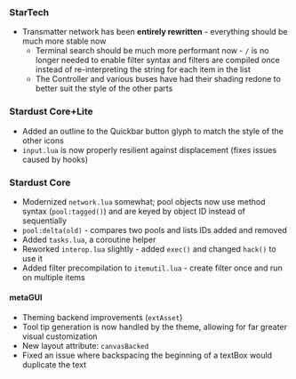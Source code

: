 ### StarTech
- Transmatter network has been **entirely rewritten** - everything should be much more stable now
  - Terminal search should be much more performant now - `/` is no longer needed to enable filter syntax and filters are compiled once instead of re-interpreting the string for each item in the list
  - The Controller and various buses have had their shading redone to better suit the style of the other parts

### Stardust Core+Lite
- Added an outline to the Quickbar button glyph to match the style of the other icons
- `input.lua` is now properly resilient against displacement (fixes issues caused by hooks)

### Stardust Core
- Modernized `network.lua` somewhat; pool objects now use method syntax (`pool:tagged()`) and are keyed by object ID instead of sequentially
- `pool:delta(old)` - compares two pools and lists IDs added and removed
- Added `tasks.lua`, a coroutine helper
- Reworked `interop.lua` slightly - added `exec()` and changed `hack()` to use it
- Added filter precompilation to `itemutil.lua` - create filter once and run on multiple items

#### metaGUI
- Theming backend improvements (`extAsset`)
- Tool tip generation is now handled by the theme, allowing for far greater visual customization
- New layout attribute: `canvasBacked`
- Fixed an issue where backspacing the beginning of a textBox would duplicate the text
